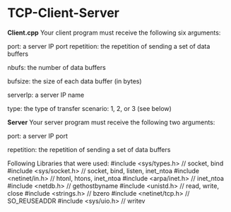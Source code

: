 # TCP-Client-Server

**Client.cpp**
Your client program must receive the following six arguments:

port: a server IP port
repetition: the repetition of sending a set of data buffers

nbufs: the number of data buffers

bufsize: the size of each data buffer (in bytes)

serverIp: a server IP name

type: the type of transfer scenario: 1, 2, or 3 (see below)





**Server**
Your server program must receive the following two arguments:

port: a server IP port

repetition: the repetition of sending a set of data buffers


Following Libraries that were used:
   #include <sys/types.h>    // socket, bind
    #include <sys/socket.h>   // socket, bind, listen, inet_ntoa
    #include <netinet/in.h>   // htonl, htons, inet_ntoa
    #include <arpa/inet.h>    // inet_ntoa
    #include    <netdb.h>     // gethostbyname
    #include    <unistd.h>    // read, write, close
    #include   <strings.h>     // bzero
    #include <netinet/tcp.h>  // SO_REUSEADDR
    #include <sys/uio.h>      // writev

